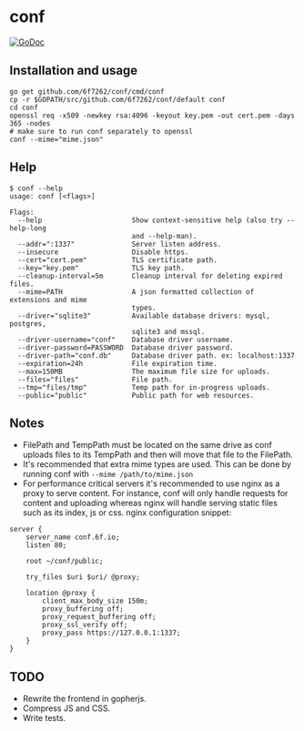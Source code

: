 # conf
[![GoDoc](https://godoc.org/github.com/6f7262/conf?status.svg)](https://godoc.org/github.com/6f7262/conf)

## Installation and usage
```
go get github.com/6f7262/conf/cmd/conf
cp -r $GOPATH/src/github.com/6f7262/conf/default conf
cd conf
openssl req -x509 -newkey rsa:4096 -keyout key.pem -out cert.pem -days 365 -nodes
# make sure to run conf separately to openssl
conf --mime="mime.json"
```

## Help
```
$ conf --help
usage: conf [<flags>]

Flags:
  --help                      Show context-sensitive help (also try --help-long
                              and --help-man).
  --addr=":1337"              Server listen address.
  --insecure                  Disable https.
  --cert="cert.pem"           TLS certificate path.
  --key="key.pem"             TLS key path.
  --cleanup-interval=5m       Cleanup interval for deleting expired files.
  --mime=PATH                 A json formatted collection of extensions and mime
                              types.
  --driver="sqlite3"          Available database drivers: mysql, postgres,
                              sqlite3 and mssql.
  --driver-username="conf"    Database driver username.
  --driver-password=PASSWORD  Database driver password.
  --driver-path="conf.db"     Database driver path. ex: localhost:1337
  --expiration=24h            File expiration time.
  --max=150MB                 The maximum file size for uploads.
  --files="files"             File path.
  --tmp="files/tmp"           Temp path for in-progress uploads.
  --public="public"           Public path for web resources.
```

## Notes
* FilePath and TempPath must be located on the same drive as conf uploads files to its TempPath and then will move that file to the FilePath.
* It's recommended that extra mime types are used. This can be done by running conf with `--mime /path/to/mime.json`
* For performance critical servers it's recommended to use nginx as a proxy to serve content. For instance, conf will only handle requests for content and uploading whereas nginx will handle serving static files such as its index, js or css. nginx configuration snippet:
```
server {
    server_name conf.6f.io;
    listen 80;

    root ~/conf/public;

    try_files $uri $uri/ @proxy;

    location @proxy {
        client_max_body_size 150m;
        proxy_buffering off;
        proxy_request_buffering off;
        proxy_ssl_verify off;
        proxy_pass https://127.0.0.1:1337;
    }
}
```

## TODO
* Rewrite the frontend in gopherjs.
* Compress JS and CSS.
* Write tests.